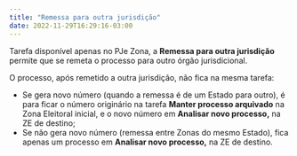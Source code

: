 ```yaml
---
title: "Remessa para outra jurisdição"
date: 2022-11-29T16:29:16-03:00
---
```


Tarefa disponível apenas no PJe Zona, a **Remessa para outra jurisdição** permite que se remeta o processo para outro órgão jurisdicional.

O processo, após remetido a outra jurisdição, não fica na mesma tarefa:
+ Se gera novo número (quando a remessa é de um Estado para outro), é para ficar o número originário na tarefa **Manter processo arquivado** na Zona Eleitoral inicial, e o novo número em **Analisar novo processo,** na ZE de destino;
+ Se não gera novo número (remessa entre Zonas do mesmo Estado), fica apenas um processo em **Analisar novo processo,** na ZE de destino.
